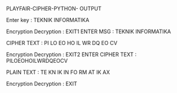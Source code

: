 PLAYFAIR-CIPHER-PYTHON-
OUTPUT




Enter key   : TEKNIK INFORMATIKA

Encryption
Decryption  :
EXIT1
ENTER MSG   : TEKNIK INFORMATIKA

CIPHER TEXT : PI LO EO HO IL WR DQ EO CV

Encryption
Decryption  :
EXIT2
ENTER CIPHER TEXT : PILOEOHOILWRDQEOCV

PLAIN TEXT  : TE KN IK IN FO RM AT IK AX

Encryption
Decryption  :
EXIT

